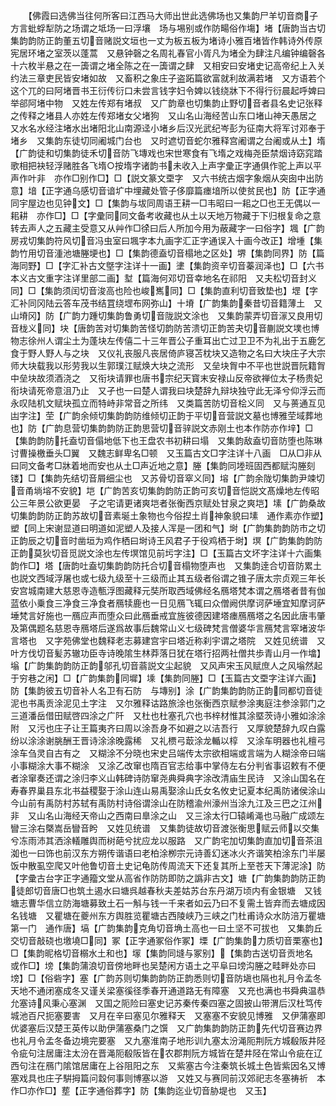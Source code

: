 <!-- { "loadSidebar": true } -->
　　【佛霞曰选佛当往何所客曰江西马大师出世此选佛场也又集韵尸羊切音商子方言蚍蜉犁防之场谓之坻场一曰浮壤　场与埸别或作防畼俗作塲】堵【唐韵当古切集韵韵防正韵董五切音赌説文垣也一丈为板五板为堵诗小雅百堵皆作韩诗外传原宪居环堵之室茨以蓬蒿　又悬钟磬之名周礼春官小胥凡为堵全为肆注凡编钟编磬各十六枚半悬之在一簴谓之堵全陈之在一簴谓之肆　又相安曰安堵史记高帝纪上入关约法三章吏民皆安堵如故　又畜积之象庄子盗跖篇欲富就利故满若堵　又方语若个这个兀的曰阿堵晋书王衍传衍口未尝言钱字妇令婢以钱绕牀下不得行衍晨起呼婢曰举郤阿堵中物　又姓左传郑有堵叔　又广韵章也切集韵止野切音者县名史记张释之传释之堵县人亦姓左传郑堵女父堵狗　又山名山海经苦山东口堵山神天愚居之　又水名水经注堵水出堵阳北山南源迳小堵乡后汉光武纪岑彭为征南大将军讨邓奉于堵乡　又集韵东徒切同阇城门台也　又时遮切音蛇尔雅释宫阇谓之台阇或从土】堶【广韵徒和切集韵徒禾切音防飞塼戏也宋世寒食有飞堶之戏梅尧臣禁烟诗窈窕踏歌相把袂轻浮赌胜各飞堶○按堶字诸韵书未收入上声字彚正字通俱作驼上声以平声作叶非　亦作□别作□】□【説文篆文垔字　又六书统古烟字象烟从突囱中出防意】堷【正字通乌感切音谙圹中埋藏处管子侈靡篇瘗堷所以使贫民也】防【正字通同宇屋边也见钟文】□【集韵与坺同周语王耕一□韦昭曰一耜之□也王无偶以一耜耕　亦作□】□【字彚同同文备考收藏也从土以天地万物藏于下归根复命之意转去声人之五藏主受意又从艸作□徐曰后人所加今用为蔽藏字一曰俗字】堸【广韵房戎切集韵符风切音冯虫室曰堸字本九画字汇正字通误入十画今改正】增堹【集韵竹用切音湩池塘塍埂也】□【集韵德盍切音榻地之区处】堺【集韵同界】防【篇海同野】□【字汇补古文墍字注详十一画】堻【集韵资辛切音蓁润泽也】□【六书本义古文重字注详里部二画】堼【篇海何邓切音幸地名在祁阳　又夫松切音封义同】□【集韵须闰切音浚高也险也峻嶲同】□【集韵直利切音致垫也】堽【字汇补同冈陆云答车茂书结罝绕堽布网弥山】十塉【广韵集韵秦昔切音籍薄土　又山塉冈】防【广韵力踵切集韵鲁勇切音陇説文涂也　又集韵蒙弄切音溕又良用切音栊义同】块【唐韵苦对切集韵苦怪切韵防苦溃切正韵苦夬切音蒯説文墣也博物志徐州人谓尘土为蓬块左传僖二十三年晋公子重耳出亡过卫卫不为礼出于五鹿乞食于野人野人与之块　又仪礼丧服凡丧居倚庐寝苫枕块又造物之名曰大块庄子大宗师大块载我以形劳我以生郭璞江赋焕大块之流形　又垒块胷中不平也世説晋阮籍胷中垒块故须酒浇之　又衔块请罪也唐书宗纪天寳末安禄山反帝欲禅位太子杨贵妃衔块请死帝意沮乃止　又孑也一曰楚人谓我曰块楚辞九辩块独守此无泽兮仰浮云而永叹陆机文赋块孤立而特峙非常音之所纬　又类篇苦防切音桧义同　又与蒉通互见凷字注】茔【广韵余倾切集韵韵防维倾切正韵于平切音营説文墓也博雅茔域葬地也】防【广韵息营切集韵韵防正韵思营切音骍説文赤刚土也本作防亦作垶】□【集韵韵防托盍切音傝地低下也王盘农书初耕曰塌　又集韵敌盍切音防堕也陈琳讨曹操檄垂头□翼　又魏志鲜卑名□顿　又玉篇古文□字注详十八画　□从□非从曰同文备考□牀着地而安也从土□声近地之意】塍【集韵同堘班固西都赋沟塍刻镂】□【集韵先结切音屑细尘也　又苏骨切音窣义同】塎【广韵余陇切集韵尹竦切音甬埫塎不安貌】垲【广韵苦亥切集韵韵防正韵可亥切音恺説文髙燥地左传昭公三年景公欲更晏　子之宅请更诸爽垲者张衡西京赋处甘泉之爽垲】塐【广韵桑故切集韵韵防正韵苏故切音素埏土象物也今俗揑土肖神象貌曰塐　通作素亦作塑】塑【同上宋谢显道曰明道如泥塑人及接人浑是一团和气】埘【广韵集韵韵防市之切正韵辰之切音时凿垣为鸡作栖曰埘诗王风君子于役鸡栖于埘】塓【广韵集韵韵防正韵莫狄切音觅説文涂也左传塓馆见前圬字注】□【玉篇古文坏字注详十六画集韵作□】塔【唐韵吐盍切集韵韵防托合切音榻物堕声也　又集韵逹合切音防累土也説文西域浮屠也或七级九级至十三级而止其五级者俗谓之锥子唐太宗贞观三年长安宫城南建大慈恩寺造甎浮图藏释元奘所取西域佛经名鴈塔梵本谓之鴈塔者昔有伽蓝依小乗食三净食三净食者鴈犊鹿也一日见鴈飞辄曰众僧阙供摩诃萨埵宜知摩诃萨埵梵言好施也一鴈应声而堕众曰此鴈垂戒宜旌彼德因建塔瘗鴈鴈塔之名因此唐韦肇及第偶题名慈恩寺鴈塔后遂爲故事后魏常山义七级碑梵言僧婆华言鴈梵言窣堵波华言塔也　又字苑佛堂也魏释老志募建宫宇曰塔近称刹宇谓之塔院　又姓见统谱　又叶方伐切音髪苏辙功臣寺诗晚隂生林莽落日犹在塔行招两社僧共歩青山月一作墖】塕【广韵集韵韵防正韵邬孔切音蓊説文尘起貌　又风声宋玉风赋庶人之风塕然起于穷巷之闲】□【广韵集韵同墀】塖【集韵同塍】□【玉篇古文垔字注详六画】防【集韵彼五切音补人名卫有石防　与塼别】涂【广韵集韵韵防正韵同都切音徒泥也书禹贡涂泥见土字注　又尔雅释诂路旅涂也张衡西京赋参涂夷庭注参涂郭门之三道潘岳借田赋啓四涂之广阡　又杜也杜塞孔穴也书梓材惟其涂塈茨诗小雅如涂涂附　又污也庄子让王篇夷齐曰周以涂吾身不如避之以洁吾行　又厚貌楚辞九叹白露纷以涂涂谢朓酬王晋诗涂涂晚露稀　又礼槚弓菆涂龙輴以椁　又涂车明器也礼檀弓涂车刍灵自古有之　又糊涂不分晓也宋史吕端传太宗欲相端或言端为人糊涂帝曰端小事糊涂大事不糊涂　又涂乙改窜也隋百官志给事中掌侍左右分判省事诏敕有不便者涂窜奏还谓之涂归李义山韩碑诗防窜尧典舜典字涂改清庙生民诗　又涂山国名在寿春界巢县东北书益稷娶于涂山连山易禹娶涂山氏女名攸史记夏本纪禹防诸侯涂山今山前有禹防村苏轼有禹防村诗俗谓涂山在防稽渝州濠州当涂九江及三巴之江州非　又山名山海经天帝山之西南曰臯涂之山　又三涂太行□辕崤渑也马融广成颂左矕三涂右槩嵩岳矕音盻　又姓见统谱　又集韵徒故切音渡张衡思赋云师以交集兮冻雨沛其洒涂轙雕舆而树葩兮扰应龙以服路　又广韵宅加切集韵直加切音茶沮洳也一曰饰也前汉东方朔传谐语曰老柏涂栁宗元诗善幻迷冰火齐谐笑柏涂东门半屡饭中散虱空爬又叶他鲁切音土史记龟防传周流天下还复其所上至苍天下薄泥涂】防【字彚古台字正字通籀文堂从高省作防防即防之譌非古文】塘【广韵集韵韵防正韵徒郎切音唐□也筑土遏水曰塘呉越春秋夫差姑苏台东丹湖万顷内有金银塘　又钱塘志曹华信立防海塘募致土石一斛与钱一千来者如云乃曰不复需土皆弃而去塘成因名钱塘　又瞿塘在夔州东方舆胜览瞿塘古西陵峡乃三峡之门杜甫诗众水防涪万瞿塘第一门　通作唐】塙【广韵集韵克角切音埆土高也一曰土坚不可拔也　又集韵丘交切音敲硗也墽墝□同】冢【正字通冢俗作冢】塛【广韵集韵力质切音栗塞也】□【集韵昵格切音榒水土和也】塜【集韵同塳与冢别】【集韵古送切音贡地名　或作□】塝【集韵蒲浪切音傍地畔也吴楚闲方语土之平阜曰塝沟塍之畦畔处亦曰塝】□【俗砦字】塞【广韵苏则切集韵韵防正韵悉则切音防塡也隔也礼月令孟冬天地不通闭塞成冬又谨关梁塞徯径季春开通道路无有障塞　又充也满也书舜典温恭允塞诗风秉心塞渊　又国之阨险曰塞史记苏秦传秦四塞之固披山带渭后汉杜笃传城池百尺扼塞要害　又月在辛曰塞见尔雅释天　又塞塞不安貌见博雅　又伊蒲塞即优婆塞后汉楚王英传以助伊蒲塞桑门之馔　又广韵集韵韵防正韵先代切音赛边界也礼月令孟冬备边境完要塞　又九塞淮南子地形训九塞太汾渑阨荆阮方城殽阪井陉令疵句注居庸注太汾在晋渑阨殽阪皆在农郡荆阮方城皆在楚井陉在常山令疵在辽西句注在鴈门隂馆居庸在上谷阻阳之东　又紫塞古今注秦筑长城土色皆紫因名又博塞戏具也庄子騈拇篇问縠何事则博塞以游　又姓又与赛同前汉郊祀志冬塞祷祈　本作□亦作□】塟【正字通俗葬字】防【集韵迄业切音胁堤也　又玉】
